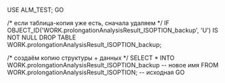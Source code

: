 USE ALM_TEST;
GO

/* если таблица-копия уже есть, сначала удаляем */
IF OBJECT_ID('WORK.prolongationAnalysisResult_ISOPTION_backup', 'U') IS NOT NULL
    DROP TABLE WORK.prolongationAnalysisResult_ISOPTION_backup;

/* создаём копию структуры + данных */
SELECT *
INTO   WORK.prolongationAnalysisResult_ISOPTION_backup     -- новое имя
FROM   WORK.prolongationAnalysisResult_ISOPTION;           -- исходная
GO
